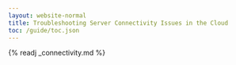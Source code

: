 ```yaml
---
layout: website-normal
title: Troubleshooting Server Connectivity Issues in the Cloud
toc: /guide/toc.json
---
```


{% readj _connectivity.md %}

